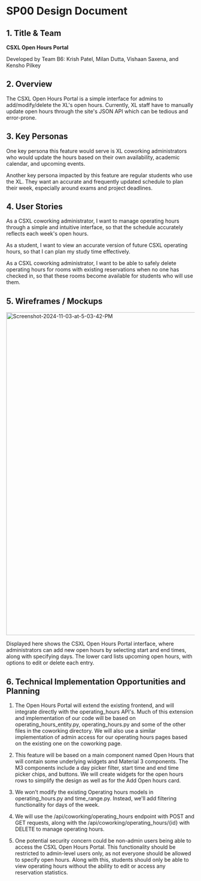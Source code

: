 # SP00 Design Document

## 1. Title & Team

**CSXL Open Hours Portal**

Developed by Team B6: Krish Patel, Milan Dutta, Vishaan Saxena, and Kensho Pilkey

## 2. Overview

The CSXL Open Hours Portal is a simple interface for admins to add/modify/delete the XL's open hours. Currently, XL staff have to manually update open hours through the site's JSON API which can be tedious and error-prone.

## 3. Key Personas

One key persona this feature would serve is XL coworking administrators who would update the hours based on their own availability, academic calendar, and upcoming events.

Another key persona impacted by this feature are regular students who use the XL. They want an accurate and frequently updated schedule to plan their week, especially around exams and project deadlines.

## 4. User Stories

As a CSXL coworking administrator, I want to manage operating hours through a simple and intuitive interface, so that the schedule accurately reflects each week's open hours.

As a student, I want to view an accurate version of future CSXL operating hours, so that I can plan my study time effectively.

As a CSXL coworking administrator, I want to be able to safely delete operating hours for rooms with existing reservations when no one has checked in, so that these rooms become available for students who will use them.

## 5. Wireframes / Mockups

<img width="864" alt="Screenshot-2024-11-03-at-5-03-42-PM" src="https://github.com/user-attachments/assets/570db7bf-b656-41d2-80b2-d016d7cbbb1f">

Displayed here shows the CSXL Open Hours Portal interface, where administrators can add new open hours by selecting start and end times, along with specifying days. The lower card lists upcoming open hours, with options to edit or delete each entry.

## 6. Technical Implementation Opportunities and Planning

1. The Open Hours Portal will extend the existing frontend, and will integrate directly with the operating_hours API's. Much of this extension and implementation of our code will be based on operating_hours_entity.py, operating_hours.py and some of the other files in the coworking directory. We will also use a similar implementation of admin access for our operating hours pages based on the existing one on the coworking page.

2. This feature will be based on a main component named Open Hours that will contain some underlying widgets and Material 3 components. The M3 components include a day picker filter, start time and end time picker chips, and buttons. We will create widgets for the open hours rows to simplify the design as well as for the Add Open hours card.

3. We won’t modify the existing Operating hours models in operating_hours.py and time_range.py. Instead, we'll add filtering functionality for days of the week.

4. We will use the /api/coworking/operating_hours endpoint with POST and GET requests, along with the /api/coworking/operating_hours/{id} with DELETE to manage operating hours.

5. One potential security concern could be non-admin users being able to access the CSXL Open Hours Portal. This functionality should be restricted to admin-level users only, as not everyone should be allowed to specify open hours. Along with this, students should only be able to view operating hours without the ability to edit or access any reservation statistics.
